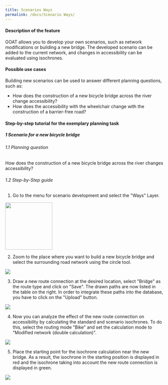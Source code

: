 ```yaml
---
title: Scenarios Ways
permalink: /docs/Scenario Ways/
---
```


#### Description of the feature
GOAT allows you to develop your own scenarios, such as network modifications or building a new bridge. The developed scenario can be added to the current network, and changes in accessibility can be evaluated using isochrones. 

#### Possible use cases
Building new scenarios can be used to answer different planning questions, such as:
- How does the construction of a new bicycle bridge across the river change accessibility?
- How does the accessibility with the wheelchair change with the construction of a barrier-free road? 


#### Step-by-step tutorial for the exemplary planning task
##### 1 Scenario for a new bicycle bridge
###### 1.1 Planning question
How does the construction of a new bicycle bridge across the river changes accessibility?
###### 1.2 Step-by-Step guide
1. Go to the menu for scenario development and select the "Ways" Layer.  
<img class="img-responsive" src="../../img/Docs/training materials/Scenario_building/scenario_ways.png" style="height:150px;">

2. Zoom to the place where you want to build a new bicycle bridge and select the surrounding road network using the circle tool.  
<img class="img-responsive" src="../../img/Docs/training materials/Scenario_building/circle_scenario.png">

3. Draw a new route connection at the desired location, select "Bridge" as the route type and click on "Save". The drawn paths are now listed in the table on the right. In order to integrate these paths into the database, you have to click on the "Upload" button.  
<img class="img-responsive" src="../../img/Docs/training materials/Scenario_building/bridge_building.png">

4. Now you can analyze the effect of the new route connection on accessibility by calculating the standard and scenario isochrones. To do this, select the routing mode "Bike" and set the calculation mode to "Modified network (double calculation)".  
<img class="img-responsive" src="../../img/Docs/training materials/Scenario_building/modified_network.png">

5. Place the starting point for the isochrone calculation near the new bridge. As a result, the isochrone in the starting position is displayed in red and the isochrone taking into account the new route connection is displayed in green.  
<img class="img-responsive" src="../../img/Docs/training materials/Scenario_building/result-isochrone.png">







 
